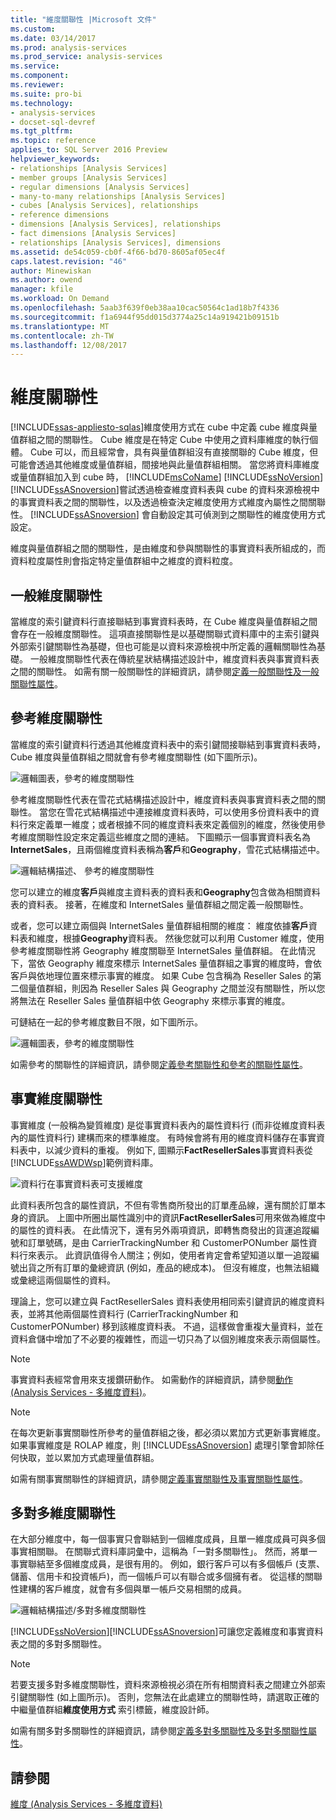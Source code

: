 ```yaml
---
title: "維度關聯性 |Microsoft 文件"
ms.custom: 
ms.date: 03/14/2017
ms.prod: analysis-services
ms.prod_service: analysis-services
ms.service: 
ms.component: 
ms.reviewer: 
ms.suite: pro-bi
ms.technology:
- analysis-services
- docset-sql-devref
ms.tgt_pltfrm: 
ms.topic: reference
applies_to: SQL Server 2016 Preview
helpviewer_keywords:
- relationships [Analysis Services]
- member groups [Analysis Services]
- regular dimensions [Analysis Services]
- many-to-many relationships [Analysis Services]
- cubes [Analysis Services], relationships
- reference dimensions
- dimensions [Analysis Services], relationships
- fact dimensions [Analysis Services]
- relationships [Analysis Services], dimensions
ms.assetid: de54c059-cb0f-4f66-bd70-8605af05ec4f
caps.latest.revision: "46"
author: Minewiskan
ms.author: owend
manager: kfile
ms.workload: On Demand
ms.openlocfilehash: 5aab3f639f0eb38aa10cac50564c1ad18b7f4336
ms.sourcegitcommit: f1a6944f95dd015d3774a25c14a919421b09151b
ms.translationtype: MT
ms.contentlocale: zh-TW
ms.lasthandoff: 12/08/2017
---
```

# <a name="dimension-relationships"></a>維度關聯性
[!INCLUDE[ssas-appliesto-sqlas](../../includes/ssas-appliesto-sqlas.md)]維度使用方式在 cube 中定義 cube 維度與量值群組之間的關聯性。 Cube 維度是在特定 Cube 中使用之資料庫維度的執行個體。 Cube 可以，而且經常會，具有與量值群組沒有直接關聯的 Cube 維度，但可能會透過其他維度或量值群組，間接地與此量值群組相關。 當您將資料庫維度或量值群組加入到 cube 時， [!INCLUDE[msCoName](../../includes/msconame-md.md)] [!INCLUDE[ssNoVersion](../../includes/ssnoversion-md.md)] [!INCLUDE[ssASnoversion](../../includes/ssasnoversion-md.md)]嘗試透過檢查維度資料表與 cube 的資料來源檢視中的事實資料表之間的關聯性，以及透過檢查決定維度使用方式維度內屬性之間關聯性。 [!INCLUDE[ssASnoversion](../../includes/ssasnoversion-md.md)] 會自動設定其可偵測到之關聯性的維度使用方式設定。  
  
 維度與量值群組之間的關聯性，是由維度和參與關聯性的事實資料表所組成的，而資料粒度屬性則會指定特定量值群組中之維度的資料粒度。  
  
## <a name="regular-dimension-relationships"></a>一般維度關聯性  
 當維度的索引鍵資料行直接聯結到事實資料表時，在 Cube 維度與量值群組之間會存在一般維度關聯性。 這項直接關聯性是以基礎關聯式資料庫中的主索引鍵與外部索引鍵關聯性為基礎，但也可能是以資料來源檢視中所定義的邏輯關聯性為基礎。 一般維度關聯性代表在傳統星狀結構描述設計中，維度資料表與事實資料表之間的關聯性。 如需有關一般關聯性的詳細資訊，請參閱[定義一般關聯性及一般關聯性屬性](../../analysis-services/multidimensional-models/define-a-regular-relationship-and-regular-relationship-properties.md)。  
  
## <a name="reference-dimension-relationships"></a>參考維度關聯性  
 當維度的索引鍵資料行透過其他維度資料表中的索引鍵間接聯結到事實資料表時，Cube 維度與量值群組之間就會有參考維度關聯性 (如下圖所示)。  
  
 ![邏輯圖表，參考的維度關聯性](../../analysis-services/multidimensional-models-olap-logical-cube-objects/media/as-refdimension1.gif "邏輯圖表，參考的維度關聯性")  
  
 參考維度關聯性代表在雪花式結構描述設計中，維度資料表與事實資料表之間的關聯性。 當您在雪花式結構描述中連接維度資料表時，可以使用多份資料表中的資料行來定義單一維度；或者根據不同的維度資料表來定義個別的維度，然後使用參考維度關聯性設定來定義這些維度之間的連結。 下圖顯示一個事實資料表名為**InternetSales**，且兩個維度資料表稱為**客戶**和**Geography**，雪花式結構描述中。  
  
 ![邏輯結構描述、 參考的維度關聯性](../../analysis-services/multidimensional-models-olap-logical-cube-objects/media/as-refdim-schema1.gif "邏輯的結構描述、 參考的維度關聯性")  
  
 您可以建立的維度**客戶**與維度主資料表的資料表和**Geography**包含做為相關資料表的資料表。 接著，在維度和 InternetSales 量值群組之間定義一般關聯性。  
  
 或者，您可以建立兩個與 InternetSales 量值群組相關的維度： 維度依據**客戶**資料表和維度，根據**Geography**資料表。 然後您就可以利用 Customer 維度，使用參考維度關聯性將 Geography 維度關聯至 InternetSales 量值群組。 在此情況下，當依 Geography 維度來標示 InternetSales 量值群組之事實的維度時，會依客戶與依地理位置來標示事實的維度。 如果 Cube 包含稱為 Reseller Sales 的第二個量值群組，則因為 Reseller Sales 與 Geography 之間並沒有關聯性，所以您將無法在 Reseller Sales 量值群組中依 Geography 來標示事實的維度。  
  
 可鏈結在一起的參考維度數目不限，如下圖所示。  
  
 ![邏輯圖表，參考的維度關聯性](../../analysis-services/multidimensional-models-olap-logical-cube-objects/media/as-refdimension2.gif "邏輯圖表，參考的維度關聯性")  
  
 如需參考的關聯性的詳細資訊，請參閱[定義參考關聯性和參考的關聯性屬性](../../analysis-services/multidimensional-models/define-a-referenced-relationship-and-referenced-relationship-properties.md)。  
  
## <a name="fact-dimension-relationships"></a>事實維度關聯性  
 事實維度 (一般稱為變質維度) 是從事實資料表內的屬性資料行 (而非從維度資料表內的屬性資料行) 建構而來的標準維度。 有時候會將有用的維度資料儲存在事實資料表中，以減少資料的重複。 例如下, 圖顯示**FactResellerSales**事實資料表從[!INCLUDE[ssAWDWsp](../../includes/ssawdwsp-md.md)]範例資料庫。  
  
 ![資料行在事實資料表可支援維度](../../analysis-services/multidimensional-models-olap-logical-cube-objects/media/as-factdim.gif "資料行在事實資料表可支援維度")  
  
 此資料表所包含的屬性資訊，不但有零售商所發出的訂單產品線，還有關於訂單本身的資訊。 上圖中所圈出屬性識別中的資訊**FactResellerSales**可用來做為維度中的屬性的資料表。 在此情況下，還有另外兩項資訊，即轉售商發出的貨運追蹤編號和訂單號碼，是由 CarrierTrackingNumber 和 CustomerPONumber 屬性資料行來表示。 此資訊值得令人關注；例如，使用者肯定會希望知道以單一追蹤編號出貨之所有訂單的彙總資訊 (例如，產品的總成本)。 但沒有維度，也無法組織或彙總這兩個屬性的資料。  
  
 理論上，您可以建立與 FactResellerSales 資料表使用相同索引鍵資訊的維度資料表，並將其他兩個屬性資料行 (CarrierTrackingNumber 和 CustomerPONumber) 移到該維度資料表。 不過，這樣做會重複大量資料，並在資料倉儲中增加了不必要的複雜性，而這一切只為了以個別維度來表示兩個屬性。  
  
> [!NOTE]  
>  事實資料表經常會用來支援鑽研動作。 如需動作的詳細資訊，請參閱[動作 &#40;Analysis Services - 多維度資料&#41;](../../analysis-services/multidimensional-models/actions-analysis-services-multidimensional-data.md)。  
  
> [!NOTE]  
>  在每次更新事實關聯性所參考的量值群組之後，都必須以累加方式更新事實維度。 如果事實維度是 ROLAP 維度，則 [!INCLUDE[ssASnoversion](../../includes/ssasnoversion-md.md)] 處理引擎會卸除任何快取，並以累加方式處理量值群組。  
  
 如需有關事實關聯性的詳細資訊，請參閱[定義事實關聯性及事實關聯性屬性](../../analysis-services/multidimensional-models/define-a-fact-relationship-and-fact-relationship-properties.md)。  
  
## <a name="many-to-many-dimension-relationships"></a>多對多維度關聯性  
 在大部分維度中，每一個事實只會聯結到一個維度成員，且單一維度成員可與多個事實相關聯。 在關聯式資料庫詞彙中，這稱為「一對多關聯性」。 然而，將單一事實聯結至多個維度成員，是很有用的。 例如，銀行客戶可以有多個帳戶 (支票、儲蓄、信用卡和投資帳戶)，而一個帳戶可以有聯合或多個擁有者。 從這樣的關聯性建構的客戶維度，就會有多個與單一帳戶交易相關的成員。  
  
 ![邏輯結構描述/多對多維度關聯性](../../analysis-services/multidimensional-models-olap-logical-cube-objects/media/as-many-dimension1.gif "邏輯結構描述/多對多維度關聯性")  
  
 [!INCLUDE[ssNoVersion](../../includes/ssnoversion-md.md)][!INCLUDE[ssASnoversion](../../includes/ssasnoversion-md.md)]可讓您定義維度和事實資料表之間的多對多關聯性。  
  
> [!NOTE]  
>  若要支援多對多維度關聯性，資料來源檢視必須在所有相關資料表之間建立外部索引鍵關聯性 (如上圖所示)。 否則，您無法在此處建立的關聯性時，請選取正確的中繼量值群組**維度使用方式** 索引標籤，維度設計師。  
  
 如需有關多對多關聯性的詳細資訊，請參閱[定義多對多關聯性及多對多關聯性屬性](../../analysis-services/multidimensional-models/define-a-many-to-many-relationship-and-many-to-many-relationship-properties.md)。  
  
## <a name="see-also"></a>請參閱  
 [維度 &#40;Analysis Services - 多維度資料&#41;](../../analysis-services/multidimensional-models-olap-logical-dimension-objects/dimensions-analysis-services-multidimensional-data.md)  
  
  
